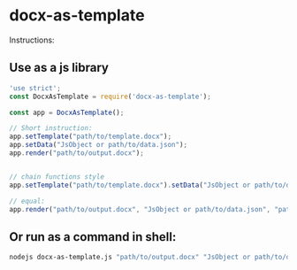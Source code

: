 # docx-as-template


Instructions:


## Use as a js library
```js
'use strict';
const DocxAsTemplate = require('docx-as-template');

const app = DocxAsTemplate();

// Short instruction:
app.setTemplate("path/to/template.docx");
app.setData("JsObject or path/to/data.json");
app.render("path/to/output.docx");


// chain functions style
app.setTemplate("path/to/template.docx").setData("JsObject or path/to/data.json").render("path/to/output.docx");

// equal:
app.render("path/to/output.docx", "JsObject or path/to/data.json", "path/to/template.docx");
```

## Or run as a command in shell:
```bash
nodejs docx-as-template.js "path/to/output.docx" "JsObject or path/to/data.json" "path/to/template.docx"
```
